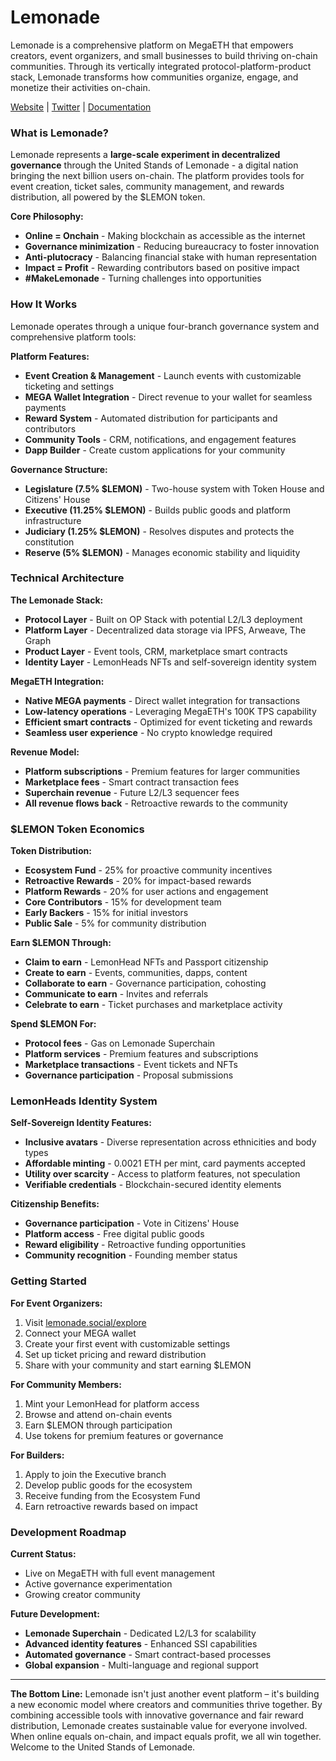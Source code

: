 # Lemonade

Lemonade is a comprehensive platform on MegaETH that empowers creators, event organizers, and small businesses to build thriving on-chain communities. Through its vertically integrated protocol-platform-product stack, Lemonade transforms how communities organize, engage, and monetize their activities on-chain.

[Website](https://lemonade.social/) | [Twitter](https://x.com/lemonade_events) | [Documentation](https://lemonade.foundation/whitepaper/identity)

### What is Lemonade?

Lemonade represents a **large-scale experiment in decentralized governance** through the United Stands of Lemonade - a digital nation bringing the next billion users on-chain. The platform provides tools for event creation, ticket sales, community management, and rewards distribution, all powered by the $LEMON token.

**Core Philosophy:**

* **Online = Onchain** - Making blockchain as accessible as the internet
* **Governance minimization** - Reducing bureaucracy to foster innovation
* **Anti-plutocracy** - Balancing financial stake with human representation
* **Impact = Profit** - Rewarding contributors based on positive impact
* **#MakeLemonade** - Turning challenges into opportunities

### How It Works

Lemonade operates through a unique four-branch governance system and comprehensive platform tools:

**Platform Features:**

* **Event Creation & Management** - Launch events with customizable ticketing and settings
* **MEGA Wallet Integration** - Direct revenue to your wallet for seamless payments
* **Reward System** - Automated distribution for participants and contributors
* **Community Tools** - CRM, notifications, and engagement features
* **Dapp Builder** - Create custom applications for your community

**Governance Structure:**

* **Legislature (7.5% $LEMON)** - Two-house system with Token House and Citizens' House
* **Executive (11.25% $LEMON)** - Builds public goods and platform infrastructure
* **Judiciary (1.25% $LEMON)** - Resolves disputes and protects the constitution
* **Reserve (5% $LEMON)** - Manages economic stability and liquidity

### Technical Architecture

**The Lemonade Stack:**

* **Protocol Layer** - Built on OP Stack with potential L2/L3 deployment
* **Platform Layer** - Decentralized data storage via IPFS, Arweave, The Graph
* **Product Layer** - Event tools, CRM, marketplace smart contracts
* **Identity Layer** - LemonHeads NFTs and self-sovereign identity system

**MegaETH Integration:**

* **Native MEGA payments** - Direct wallet integration for transactions
* **Low-latency operations** - Leveraging MegaETH's 100K TPS capability
* **Efficient smart contracts** - Optimized for event ticketing and rewards
* **Seamless user experience** - No crypto knowledge required

**Revenue Model:**

* **Platform subscriptions** - Premium features for larger communities
* **Marketplace fees** - Smart contract transaction fees
* **Superchain revenue** - Future L2/L3 sequencer fees
* **All revenue flows back** - Retroactive rewards to the community

### $LEMON Token Economics

**Token Distribution:**

* **Ecosystem Fund** - 25% for proactive community incentives
* **Retroactive Rewards** - 20% for impact-based rewards
* **Platform Rewards** - 20% for user actions and engagement
* **Core Contributors** - 15% for development team
* **Early Backers** - 15% for initial investors
* **Public Sale** - 5% for community distribution

**Earn $LEMON Through:**

* **Claim to earn** - LemonHead NFTs and Passport citizenship
* **Create to earn** - Events, communities, dapps, content
* **Collaborate to earn** - Governance participation, cohosting
* **Communicate to earn** - Invites and referrals
* **Celebrate to earn** - Ticket purchases and marketplace activity

**Spend $LEMON For:**

* **Protocol fees** - Gas on Lemonade Superchain
* **Platform services** - Premium features and subscriptions
* **Marketplace transactions** - Event tickets and NFTs
* **Governance participation** - Proposal submissions

### LemonHeads Identity System

**Self-Sovereign Identity Features:**

* **Inclusive avatars** - Diverse representation across ethnicities and body types
* **Affordable minting** - 0.0021 ETH per mint, card payments accepted
* **Utility over scarcity** - Access to platform features, not speculation
* **Verifiable credentials** - Blockchain-secured identity elements

**Citizenship Benefits:**

* **Governance participation** - Vote in Citizens' House
* **Platform access** - Free digital public goods
* **Reward eligibility** - Retroactive funding opportunities
* **Community recognition** - Founding member status

### Getting Started

**For Event Organizers:**

1. Visit [lemonade.social/explore](https://lemonade.social/explore)
2. Connect your MEGA wallet
3. Create your first event with customizable settings
4. Set up ticket pricing and reward distribution
5. Share with your community and start earning $LEMON

**For Community Members:**

1. Mint your LemonHead for platform access
2. Browse and attend on-chain events
3. Earn $LEMON through participation
4. Use tokens for premium features or governance

**For Builders:**

1. Apply to join the Executive branch
2. Develop public goods for the ecosystem
3. Receive funding from the Ecosystem Fund
4. Earn retroactive rewards based on impact

### Development Roadmap

**Current Status:**

* Live on MegaETH with full event management
* Active governance experimentation
* Growing creator community

**Future Development:**

* **Lemonade Superchain** - Dedicated L2/L3 for scalability
* **Advanced identity features** - Enhanced SSI capabilities
* **Automated governance** - Smart contract-based processes
* **Global expansion** - Multi-language and regional support

***

**The Bottom Line:** Lemonade isn't just another event platform – it's building a new economic model where creators and communities thrive together. By combining accessible tools with innovative governance and fair reward distribution, Lemonade creates sustainable value for everyone involved. When online equals on-chain, and impact equals profit, we all win together. Welcome to the United Stands of Lemonade.
